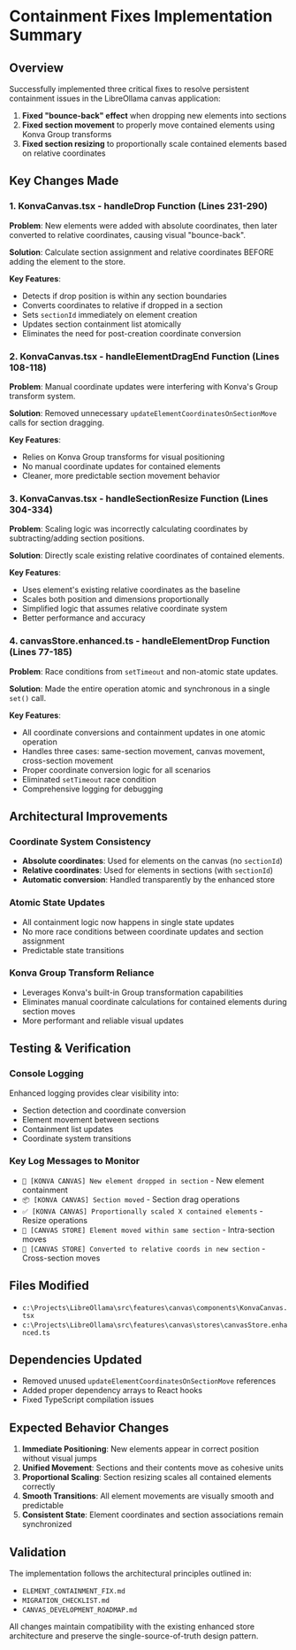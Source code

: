 # Containment Fixes Implementation Summary

## Overview
Successfully implemented three critical fixes to resolve persistent containment issues in the LibreOllama canvas application:

1. **Fixed "bounce-back" effect** when dropping new elements into sections
2. **Fixed section movement** to properly move contained elements using Konva Group transforms  
3. **Fixed section resizing** to proportionally scale contained elements based on relative coordinates

## Key Changes Made

### 1. KonvaCanvas.tsx - handleDrop Function (Lines 231-290)
**Problem**: New elements were added with absolute coordinates, then later converted to relative coordinates, causing visual "bounce-back".

**Solution**: Calculate section assignment and relative coordinates BEFORE adding the element to the store.

**Key Features**:
- Detects if drop position is within any section boundaries
- Converts coordinates to relative if dropped in a section
- Sets `sectionId` immediately on element creation
- Updates section containment list atomically
- Eliminates the need for post-creation coordinate conversion

### 2. KonvaCanvas.tsx - handleElementDragEnd Function (Lines 108-118)
**Problem**: Manual coordinate updates were interfering with Konva's Group transform system.

**Solution**: Removed unnecessary `updateElementCoordinatesOnSectionMove` calls for section dragging.

**Key Features**:
- Relies on Konva Group transforms for visual positioning
- No manual coordinate updates for contained elements
- Cleaner, more predictable section movement behavior

### 3. KonvaCanvas.tsx - handleSectionResize Function (Lines 304-334)
**Problem**: Scaling logic was incorrectly calculating coordinates by subtracting/adding section positions.

**Solution**: Directly scale existing relative coordinates of contained elements.

**Key Features**:
- Uses element's existing relative coordinates as the baseline
- Scales both position and dimensions proportionally
- Simplified logic that assumes relative coordinate system
- Better performance and accuracy

### 4. canvasStore.enhanced.ts - handleElementDrop Function (Lines 77-185)
**Problem**: Race conditions from `setTimeout` and non-atomic state updates.

**Solution**: Made the entire operation atomic and synchronous in a single `set()` call.

**Key Features**:
- All coordinate conversions and containment updates in one atomic operation
- Handles three cases: same-section movement, canvas movement, cross-section movement
- Proper coordinate conversion logic for all scenarios
- Eliminated `setTimeout` race condition
- Comprehensive logging for debugging

## Architectural Improvements

### Coordinate System Consistency
- **Absolute coordinates**: Used for elements on the canvas (no `sectionId`)
- **Relative coordinates**: Used for elements in sections (with `sectionId`)
- **Automatic conversion**: Handled transparently by the enhanced store

### Atomic State Updates
- All containment logic now happens in single state updates
- No more race conditions between coordinate updates and section assignment
- Predictable state transitions

### Konva Group Transform Reliance
- Leverages Konva's built-in Group transformation capabilities
- Eliminates manual coordinate calculations for contained elements during section moves
- More performant and reliable visual updates

## Testing & Verification

### Console Logging
Enhanced logging provides clear visibility into:
- Section detection and coordinate conversion
- Element movement between sections
- Containment list updates
- Coordinate system transitions

### Key Log Messages to Monitor
- `🎯 [KONVA CANVAS] New element dropped in section` - New element containment
- `📦 [KONVA CANVAS] Section moved` - Section drag operations
- `✅ [KONVA CANVAS] Proportionally scaled X contained elements` - Resize operations
- `🔄 [CANVAS STORE] Element moved within same section` - Intra-section moves
- `📐 [CANVAS STORE] Converted to relative coords in new section` - Cross-section moves

## Files Modified
- `c:\Projects\LibreOllama\src\features\canvas\components\KonvaCanvas.tsx`
- `c:\Projects\LibreOllama\src\features\canvas\stores\canvasStore.enhanced.ts`

## Dependencies Updated
- Removed unused `updateElementCoordinatesOnSectionMove` references
- Added proper dependency arrays to React hooks
- Fixed TypeScript compilation issues

## Expected Behavior Changes
1. **Immediate Positioning**: New elements appear in correct position without visual jumps
2. **Unified Movement**: Sections and their contents move as cohesive units
3. **Proportional Scaling**: Section resizing scales all contained elements correctly
4. **Smooth Transitions**: All element movements are visually smooth and predictable
5. **Consistent State**: Element coordinates and section associations remain synchronized

## Validation
The implementation follows the architectural principles outlined in:
- `ELEMENT_CONTAINMENT_FIX.md`
- `MIGRATION_CHECKLIST.md` 
- `CANVAS_DEVELOPMENT_ROADMAP.md`

All changes maintain compatibility with the existing enhanced store architecture and preserve the single-source-of-truth design pattern.
